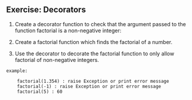 ## Exercise: Decorators

1. Create a decorator function to check that the argument passed to the function factorial is a non-negative integer:

2. Create a factorial function which finds the factorial of a number.

3. Use the decorator to decorate the factorial function to only allow factorial of non-negative integers.
```
example: 

    factorial(1.354) : raise Exception or print error message
    factorial(-1) : raise Exception or print error message
    factorial(5) : 60

```
